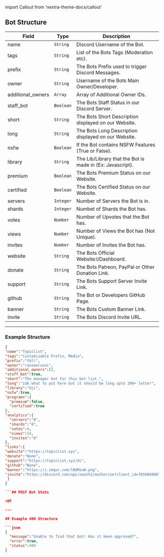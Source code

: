 import Callout from 'nextra-theme-docs/callout'

## Bot Structure

| Field     | Type        | Description                                                                                         |
| --------- | ----------- | --------------------------------------------------------------------------------------------------- |
| name      | `String`    | Discord Username of the Bot.                                                                        |
| tags      | `String`    | List of the Bots Tags (Moderation etc).                                                             |
| prefix    | `String`    | The Bots Prefix used to trigger Discord Messages.                                                   |
| owner     | `String`    | Username of the Bots Main Owner/Developer.                                                          |
| additional_owners       | `Array`    | Array of Additional Owner IDs.                                                         |
| staff_bot | `Boolean`   | The Bots Staff Status in our Discord Server.                                                        |
| short     | `String`    | The Bots Short Description displayed on our Website.                                                |
| long      | `String`    | The Bots Long Description displayed on our Website.                                                 |
| nsfw      | `Boolean`   | If the Bot contains NSFW Features (True or False).                                                  |
| library   | `String`    | The Lib/Library that the Bot is made in (Ex: Javascript).                                           |
| premium   | `Boolean`   | The Bots Premium Status on our Website.                                                             |
| certified | `Boolean`   | The Bots Certified Status on our Website.                                                           |
| servers   | `Integer`   | Number of Servers the Bot is in.                                                                    |
| shards    | `Integer`   | Numbet of Shards the Bot has.                                                                       |
| votes     | `Number`    | Number of Upvotes that the Bot has.                                                                 |
| views     | `Number`    | Number of Views the Bot has (Not Unique).                                                           |
| invites   | `Number`    | Number of Invites the Bot has.                                                                      |
| website   | `String`    | The Bots Official Website:l/Dashboard.                                                              |
| donate    | `String`    | The Bots Patreon, PayPal or Other Donation Link.                                                    |
| support   | `String`    | The Bots Support Server Invite Link.                                                                |
| github    | `String`    | The Bot or Developers GitHub Page.                                                                  |
| banner    | `String`    | The Bots Custom Banner Link.                                                                        |
| invite    | `String`    | The Bots Discord Invite URL.                                                                        |

---

### Example Structure

```json
{
"name":"Topiclist",
"tags":"Customizable Prefix, Media",
"prefix":"tbl!",
"owner":"ranveersoni",
"additional_owners":[],
"staff_bot":true,
"short":"The manager bot for this bot list.",
"long":"idk what to put here but it should be long upto 200+ letter",
"library":"djs",
"nsfw":true,
"programs":{
  "premium":false,
  "certified":true
},
"analytics":{
  "servers":"0",
  "shards":"0",
  "votes":4,
  "views":54,
  "invites":"0"
},
"links":{
"website":"https://topiclist.xyz",
"donate":"None",
"support":"https://topiclist.xyz/dc",
"github":"None",
"banner":"https://i.imgur.com/lNdMzuW.png",
"invite":"https://discord.com/api/oauth2/authorize?client_id=765088908773818378&permissions=402517239&redirect_uri=https%3A%2F%2Fapi.striderbot.net%2Ffrom_discord&response_type=code&scope=bot%20applications.commands%20applications.commands.update"
 }
}

```## POST Bot Stats

<HT

---

## Example 400 Structure

```json
{
  "message":"Unable to find that bot! Has it been approved?",
  "error":true,
  "status":400
}